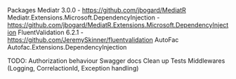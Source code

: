 Packages
Mediatr 3.0.0 - https://github.com/jbogard/MediatR
Mediatr.Extensions.Microsoft.DependencyInjection - https://github.com/jbogard/MediatR.Extensions.Microsoft.DependencyInjection
FluentValidation 6.2.1 - https://github.com/JeremySkinner/fluentvalidation
AutoFac
Autofac.Extensions.DependencyInjection

TODO:
Authorization behaviour
Swagger docs
Clean up
Tests
Middlewares (Logging, CorrelactionId, Exception handling)